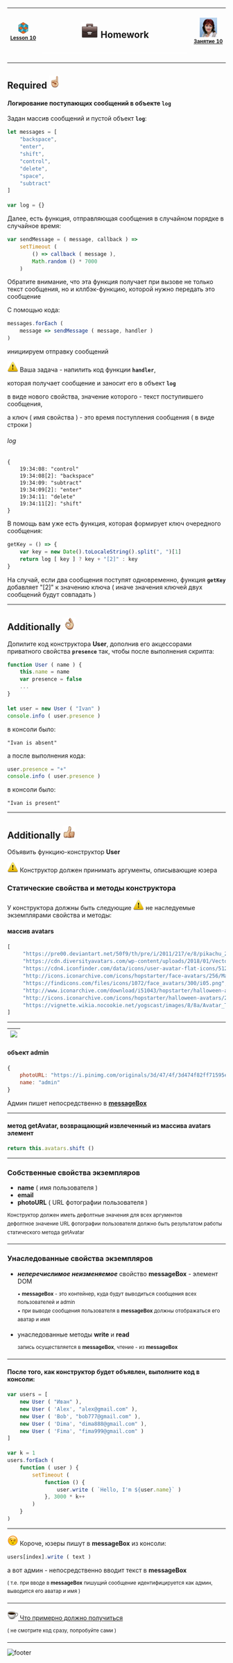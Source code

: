 [footer]: https://github.com/garevna/js-course/raw/master/images/a-level-ico.png?raw=true
[hw-40]: https://raw.githubusercontent.com/garevna/a-level-js-lessons/master/ico/briefcase-40.png
[point-30]: https://raw.githubusercontent.com/garevna/a-level-js-lessons/master/ico/point_up-30.png
[ok-30]: https://raw.githubusercontent.com/garevna/a-level-js-lessons/master/ico/ok-30.png
[super-30]: https://raw.githubusercontent.com/garevna/a-level-js-lessons/master/ico/super-30.png
[warn-25]: https://raw.githubusercontent.com/garevna/a-level-js-lessons/master/ico/warning-25.png
[wink-25]: https://raw.githubusercontent.com/garevna/a-level-js-lessons/master/ico/wink-25.png
[cap-25]: https://raw.githubusercontent.com/garevna/a-level-js-lessons/master/ico/coffee-25.png
[ico25]: https://raw.githubusercontent.com/garevna/a-level-js-lessons/master/ico/a-level-25.png
[space-800]: https://raw.githubusercontent.com/garevna/a-level-js-lessons/master/ico/space-800.png
[me]: https://raw.githubusercontent.com/garevna/a-level-js-lessons/master/ico/myPhoto-40.png "Ⓒ Irina Fylyppova ( garevna ) 2019"

[lesson]: ../lessons/lesson-10.md

| ![ico25] <br/><sup>[**Lesson&nbsp;10**][lesson]</sup> | <h2>![hw-40] Homework</h2>![space-800] | ![me] <br/><sup>[**Занятие&nbsp;10**][lesson]</sup> |
|-|-|-|

______________________________________________________________________________

## Required ![point-30]

#### Логирование поступающих сообщений в объекте **`log`**

Задан массив сообщений и пустой объект **`log`**:

```javascript
let messages = [
    "backspace",
    "enter",
    "shift",
    "control",
    "delete",
    "space",
    "subtract"
]

var log = {}
```

Далее, есть функция, отправляющая сообщения в случайном порядке в случайное время:

```javascript
var sendMessage = ( message, callback ) =>
    setTimeout (
        () => callback ( message ),
        Math.random () * 7000
    )
```

Обратите внимание, что эта функция получает при вызове не только текст сообщения, но и кллбэк-функцию, которой нужно передать это сообщение

С помощью кода:

```javascript
messages.forEach (
    message => sendMessage ( message, handler )
)
```

инициируем отправку сообщений

![warn-25] Ваша задача - напилить код функции **`handler`**,

которая получает сообщение и заносит его в объект **`log`**

в виде нового свойства, значение которого - текст поступившего сообщения,

а ключ ( имя свойства ) - это время поступления сообщения ( в виде строки )

###### log

```
{
    19:34:08: "control"
    19:34:08[2]: "backspace"
    19:34:09: "subtract"
    19:34:09[2]: "enter"
    19:34:11: "delete"
    19:34:11[2]: "shift"
}
```

В помощь вам уже есть функция, которая формирует ключ очередного сообщения:

```javascript
getKey = () => {
    var key = new Date().toLocaleString().split(", ")[1]
    return log [ key ] ? key + "[2]" : key
}
```

На случай, если два сообщения поступят одновременно, функция **`getKey`** добавляет "[2]" к значению ключа ( иначе значения ключей двух сообщений будут совпадать )

______________________________________________________________________________

## Additionally ![ok-30]

Допилите код конструктора **User**, дополнив его акцессорами приватного свойства **`presence`** так, чтобы после выполнения скрипта:

```javascript
function User ( name ) {
    this.name = name
    var presence = false
    ...
}

let user = new User ( "Ivan" )
console.info ( user.presence )
```

в консоли было:

```
"Ivan is absent"
```

а после выполнения кода:

```javascript
user.presence = "+"
console.info ( user.presence )
```

в консоли было:

```
"Ivan is present"
```

______________________________________________________________________________

## Additionally ![super-30]

Объявить функцию-конструктор **User**

![warn-25] Конструктор должен принимать аргументы, описывающие юзера

### Статические свойства и методы конструктора

У конструктора должны быть следующие ![warn-25] не наследуемые экземплярами свойства и методы:

#### массив **avatars**

```javascript
[
     "https://pre00.deviantart.net/50f9/th/pre/i/2011/217/e/8/pikachu_2_by_nostalgiaattack-d45jd3i.png",
     "https://cdn.diversityavatars.com/wp-content/uploads/2018/01/Vector-Smart-Object-5.png",
     "https://cdn4.iconfinder.com/data/icons/user-avatar-flat-icons/512/User_Avatar-31-512.png",
     "http://icons.iconarchive.com/icons/hopstarter/face-avatars/256/Male-Face-L3-icon.png",
     "https://findicons.com/files/icons/1072/face_avatars/300/i05.png",
     "http://www.iconarchive.com/download/i51043/hopstarter/halloween-avatars/Gomez.ico",
     "http://icons.iconarchive.com/icons/hopstarter/halloween-avatars/256/Zombie-2-icon.png",
     "https://vignette.wikia.nocookie.net/yogscast/images/8/8a/Avatar_Turps_2015.jpg"
]
```

___________________________________________________________________________________________________

| <img src="https://i.pinimg.com/originals/3d/47/4f/3d474f82ff71595e8081f9a120892ae8.gif" width="40"/> |
|-|

#### объект **admin**

```javascript
{
    photoURL: "https://i.pinimg.com/originals/3d/47/4f/3d474f82ff71595e8081f9a120892ae8.gif",
    name: "admin"
}
```

Админ пишет непосредственно в <a href="#messageBox"><b>messageBox</b></a>

_____________________________________________________________________________________________

#### метод **getAvatar**, возвращающий извлеченный из массива avatars элемент

```javascript
return this.avatars.shift ()
```

___________________________________________________________________________________________

### Собственные свойства экземпляров

* **name** ( имя пользователя )
* **email**
* **photoURL** ( URL фотографии пользователя )

<sup>Конструктор должен иметь дефолтные значения для всех аргументов</sup><br>
<sup>дефолтное значение URL фотографии пользователя должно быть результатом работы статического метода getAvatar</sup>

________________________________________________________

<a name="messageBox"></a>

### Унаследованные свойства экземпляров

* **_неперечислимое неизменяемое_** свойство **messageBox** - элемент DOM

    <sup>• **messageBox** - это контейнер, куда будут выводиться сообщения всех пользователей и admin</sup><br>
    <sup>• при выводе сообщения пользователя в **messageBox** должны отображаться его аватар и имя</sup>

* унаследованные методы **write** и **read**

    <sup>запись осуществляется в **messageBox**, чтение - из **messageBox**</sup>

_________________________________________________________________________________________________

#### После того, как конструктор будет объявлен, выполните код в консоли:

```javascript
var users = [
    new User ( "Иван" ),
    new User ( 'Alex', "alex@gmail.com" ),
    new User ( 'Bob', "bob777@gmail.com" ),
    new User ( 'Dima', "dima888@gmail.com" ),
    new User ( 'Fima', "fima999@gmail.com" )
]

var k = 1
users.forEach (
    function ( user ) {
        setTimeout (
            function () {
                user.write ( `Hello, I'm ${user.name}` )
            }, 3000 * k++
        )
    }
)
```
______________________________________________________________________________

![wink-25] Короче, юзеры пишут в **messageBox** из консоли:

```javascript
users[index].write ( text )
```
а вот админ - непосредственно вводит текст в **messageBox**

<sup>( т.е. при вводе в **messageBox** пишущий сообщение идентифицируется как админ, выводится его аватар и имя )</sup>

______________________________________________________________________________

[![cap-25] Что примерно должно получиться](https://garevna.github.io/js-samples/#12)

<sup>( не смотрите код сразу, попробуйте сами )</sup>

______________________________________________________________________________

![footer]
